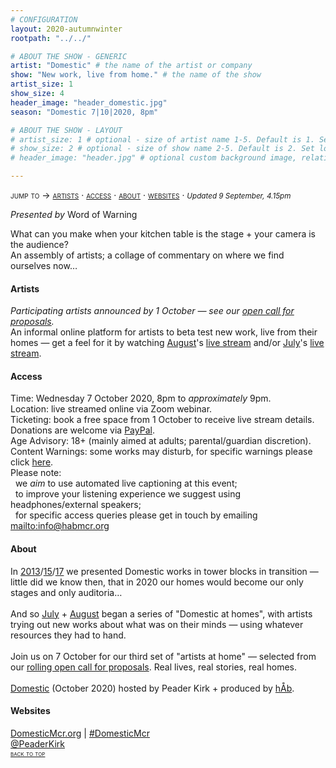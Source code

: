 ```yaml
---
# CONFIGURATION
layout: 2020-autumnwinter
rootpath: "../../"

# ABOUT THE SHOW - GENERIC
artist: "Domestic" # the name of the artist or company
show: "New work, live from home." # the name of the show
artist_size: 1
show_size: 4
header_image: "header_domestic.jpg"  
season: "Domestic 7|10|2020, 8pm"

# ABOUT THE SHOW - LAYOUT
# artist_size: 1 # optional - size of artist name 1-5. Default is 1. Set longer names to lower values
# show_size: 2 # optional - size of show name 2-5. Default is 2. Set longer names to lower values
# header_image: "header.jpg" # optional custom background image, relative to current page

---
```

<span style='font-variant: small-caps'>jump to → [artists](/current/2020-domestic/#artists) · [access](/current/2020-domestic/#access) · [about](/current/2020-domestic/#about) · [websites](/current/2020-domestic/#websites)</span> · <small>*Updated 9 September, 4.15pm*</small>     
        
*Presented by* Word of Warning        
         
What can you make when your kitchen table is the stage + your camera is the audience?<br>An assembly of artists; a collage of commentary on where we find ourselves now…         
         
#### Artists       
*Participating artists announced by 1 October — see our <a href="http://domesticmcr.posthaven.com" target="_blank">open call for proposals</a>.*<br>An informal online platform for artists to beta test new work, live from their homes — get a feel for it by watching [August](/current/2020-domestic/august)'s <a href="http://youtu.be/AOT29ZTtZAA" target="_blank">live stream</a> and/or [July](/current/2020-domestic/july)'s <a href="http://youtu.be/IUNv7CARKLU" target="_blank">live stream</a>.        
         
#### Access            
Time: Wednesday 7 October 2020, 8pm to *approximately* 9pm.<br>Location: live streamed online via Zoom webinar.<br>Ticketing: book a free space from 1 October to receive live stream details.<br>Donations are welcome via <a href="http://www.paypal.me/warnmcr" target="_blank">PayPal</a>.<br>Age Advisory: 18+ (mainly aimed at adults; parental/guardian discretion).<br>Content Warnings: some works may disturb, for specific warnings please click [here](/warnings).<br>Please note:<br>&nbsp;&nbsp;we *aim* to use automated live captioning at this event;<br>&nbsp;&nbsp;to improve your listening experience we suggest using headphones/external speakers;<br>&nbsp;&nbsp;for specific access queries please get in touch by emailing <mailto:info@habmcr.org>         
          
#### About         
In [2013](/archive/2013-domestic)/[15](/archive/2015-domestic)/[17](/archive/2017-autumnwinter/pritchard) we presented Domestic works in tower blocks in transition — little did we know then, that in 2020 our homes would become our only stages and only auditoria…<br><br>And so [July](/current/2020-domestic/july) + [August](/current/2020-domestic/august) began a series of "Domestic at homes", with artists trying out new works about what was on their minds — using whatever resources they had to hand.<br><br>Join us on 7 October for our third set of "artists at home" — selected from our <a href="http://domesticmcr.posthaven.com" target="_blank">rolling open call for proposals</a>. Real lives, real stories, real homes.<br><br>[Domestic](/hab/domestic) (October 2020) hosted by Peader Kirk + produced by [hÅb](/hab).         
         
#### Websites         
<a href="http://domesticmcr.org" target="_blank">DomesticMcr.org</a> | <a href="http://twitter.com/hashtag/DomesticMcr" target="_blank">#DomesticMcr</a><br><a href="http://twitter.com/PeaderKirk" target="_blank">@PeaderKirk</a>               
<small><span style='font-variant: small-caps'>[back to top](/current/2020-domestic)</span></small>
